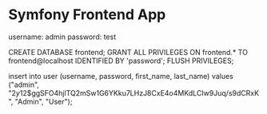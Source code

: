 Symfony Frontend App
=============

username: admin
password: test

CREATE DATABASE frontend;
GRANT ALL PRIVILEGES ON frontend.* TO frontend@localhost IDENTIFIED BY 'password';
FLUSH PRIVILEGES;

insert into user (username, password, first_name, last_name) values ("admin", "$2y$12$ggSFO4hjlTQ2mSw1G6YKku7LHzJ8CxE4o4MKdLCIw9Juq/s9dCRxK", "Admin", "User");